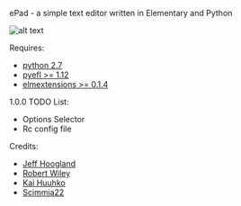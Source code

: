 ePad - a simple text editor written in Elementary and Python

![alt text](http://i.imgur.com/Hrtqkgl.png "ePad")

Requires:
- [python 2.7](https://www.python.org/)
- [pyefl >= 1.12](http://git.enlightenment.org/bindings/python/python-efl.git/)
- [elmextensions >= 0.1.4](https://github.com/JeffHoogland/python-elm-extensions)

1.0.0 TODO List:
- Options Selector
- Rc config file

Credits:
- [Jeff Hoogland](http://www.jeffhoogland.com/)
- [Robert Wiley](https://github.com/rbtylee)
- [Kai Huuhko](https://github.com/kaihu)
- [Scimmia22](https://github.com/Scimmia22)
